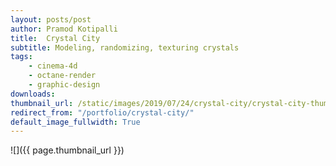 ```yaml
---
layout: posts/post
author: Pramod Kotipalli
title:  Crystal City
subtitle: Modeling, randomizing, texturing crystals
tags:
    - cinema-4d
    - octane-render
    - graphic-design
downloads:
thumbnail_url: /static/images/2019/07/24/crystal-city/crystal-city-thumbnail.png
redirect_from: "/portfolio/crystal-city/"
default_image_fullwidth: True
---
```


![]({{ page.thumbnail_url }})

